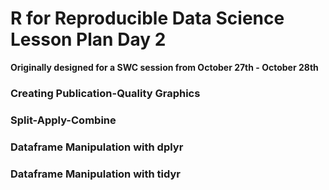 # R for Reproducible Data Science Lesson Plan Day 2
**Originally designed for a SWC session from October 27th - October 28th**

### Creating Publication-Quality Graphics





### Split-Apply-Combine




### Dataframe Manipulation with dplyr



### Dataframe Manipulation with tidyr
